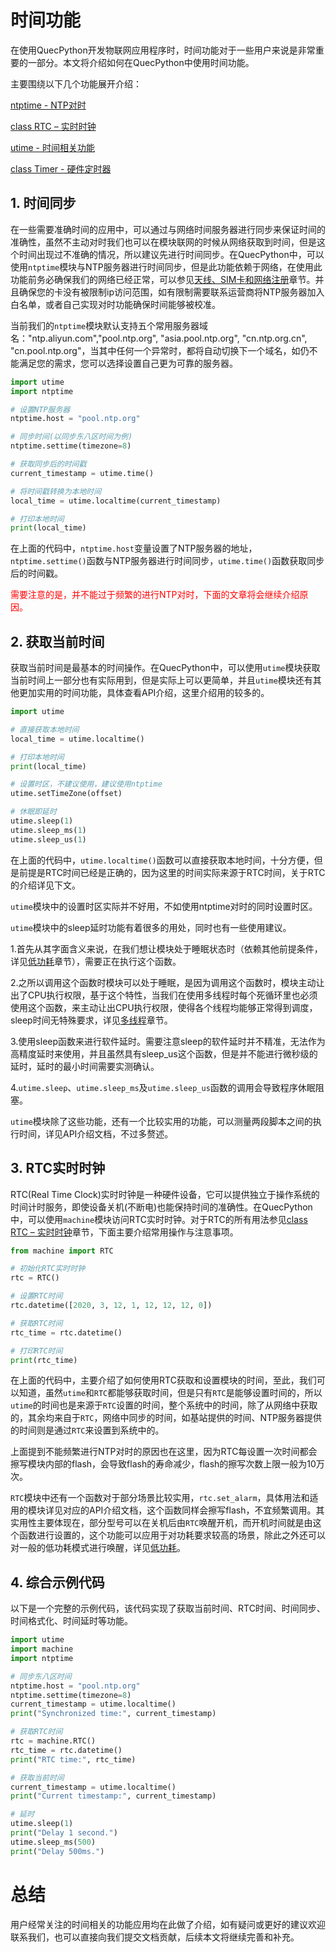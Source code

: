 # 时间功能

在使用QuecPython开发物联网应用程序时，时间功能对于一些用户来说是非常重要的一部分。本文将介绍如何在QuecPython中使用时间功能。

主要围绕以下几个功能展开介绍：

[ntptime - NTP对时](../../../API_reference/zh/QuecPython组件库/ntptime.html)

[class RTC – 实时时钟](../../../API_reference/zh/QuecPython类库/machine.RTC.html)

[utime - 时间相关功能](../../../API_reference/zh/QuecPython标准库/utime.html)

[class Timer - 硬件定时器](../../../API_reference/zh/QuecPython类库/machine.Timer.html)

## 1. 时间同步

在一些需要准确时间的应用中，可以通过与网络时间服务器进行同步来保证时间的准确性，虽然不主动对时我们也可以在模块联网的时候从网络获取到时间，但是这个时间出现过不准确的情况，所以建议先进行时间同步。在QuecPython中，可以使用`ntptime`模块与NTP服务器进行时间同步，但是此功能依赖于网络，在使用此功能前务必确保我们的网络已经正常，可以参见[天线、SIM卡和网络注册](./../QuecPython物联网基础功能/天线SIM卡和网络注册.html)章节。并且确保您的卡没有被限制ip访问范围，如有限制需要联系运营商将NTP服务器加入白名单，或者自己实现对时功能确保时间能够被校准。

当前我们的`ntptime`模块默认支持五个常用服务器域名："ntp.aliyun.com","pool.ntp.org", "asia.pool.ntp.org", "cn.ntp.org.cn", "cn.pool.ntp.org"，当其中任何一个异常时，都将自动切换下一个域名，如仍不能满足您的需求，您可以选择设置自己更为可靠的服务器。

```python
import utime
import ntptime

# 设置NTP服务器
ntptime.host = "pool.ntp.org"

# 同步时间(以同步东八区时间为例)
ntptime.settime(timezone=8)

# 获取同步后的时间戳
current_timestamp = utime.time()

# 将时间戳转换为本地时间
local_time = utime.localtime(current_timestamp)

# 打印本地时间
print(local_time)
```

在上面的代码中，`ntptime.host`变量设置了NTP服务器的地址，`ntptime.settime()`函数与NTP服务器进行时间同步，`utime.time()`函数获取同步后的时间戳。

<font color="red">需要注意的是，并不能过于频繁的进行NTP对时，下面的文章将会继续介绍原因。</font>

## 2. 获取当前时间

获取当前时间是最基本的时间操作。在QuecPython中，可以使用`utime`模块获取当前时间上一部分也有实际用到，但是实际上可以更简单，并且`utime`模块还有其他更加实用的时间功能，具体查看API介绍，这里介绍用的较多的。

```python
import utime

# 直接获取本地时间
local_time = utime.localtime()

# 打印本地时间
print(local_time)

# 设置时区，不建议使用，建议使用ntptime
utime.setTimeZone(offset)

# 休眠即延时
utime.sleep(1)
utime.sleep_ms(1)
utime.sleep_us(1)
```

在上面的代码中，`utime.localtime()`函数可以直接获取本地时间，十分方便，但是前提是RTC时间已经是正确的，因为这里的时间实际来源于RTC时间，关于RTC的介绍详见下文。

`utime`模块中的设置时区实际并不好用，不如使用ntptime对时的同时设置时区。

`utime`模块中的sleep延时功能有着很多的用处，同时也有一些使用建议。

1.首先从其字面含义来说，在我们想让模块处于睡眠状态时（依赖其他前提条件，详见[低功耗](./../QuecPython硬件高级功能/低功耗.html)章节），需要正在执行这个函数。

2.之所以调用这个函数时模块可以处于睡眠，是因为调用这个函数时，模块主动让出了CPU执行权限，基于这个特性，当我们在使用多线程时每个死循环里也必须使用这个函数，来主动让出CPU执行权限，使得各个线程均能够正常得到调度，sleep时间无特殊要求，详见[多线程](./多线程.html)章节。

3.使用sleep函数来进行软件延时。需要注意sleep的软件延时并不精准，无法作为高精度延时来使用，并且虽然具有sleep_us这个函数，但是并不能进行微秒级的延时，延时的最小时间需要实测确认。

4.`utime.sleep`、`utime.sleep_ms`及`utime.sleep_us`函数的调用会导致程序休眠阻塞。

`utime`模块除了这些功能，还有一个比较实用的功能，可以测量两段脚本之间的执行时间，详见API介绍文档，不过多赘述。

## 3. RTC实时时钟

RTC(Real Time Clock)实时时钟是一种硬件设备，它可以提供独立于操作系统的时间计时服务，即使设备关机(不断电)也能保持时间的准确性。在QuecPython中，可以使用`machine`模块访问RTC实时时钟。对于RTC的所有用法参见[class RTC – 实时时钟](../../../API_reference/zh/QuecPython类库/machine.RTC.html)章节，下面主要介绍常用操作与注意事项。

```python
from machine import RTC

# 初始化RTC实时时钟
rtc = RTC()

# 设置RTC时间
rtc.datetime([2020, 3, 12, 1, 12, 12, 12, 0])

# 获取RTC时间
rtc_time = rtc.datetime()

# 打印RTC时间
print(rtc_time)
```

在上面的代码中，主要介绍了如何使用RTC获取和设置模块的时间，至此，我们可以知道，虽然`utime`和`RTC`都能够获取时间，但是只有`RTC`是能够设置时间的，所以`utime`的时间也是来源于`RTC`设置的时间，整个系统中的时间，除了从网络中获取的，其余均来自于`RTC`，网络中同步的时间，如基站提供的时间、NTP服务器提供的时间则是通过`RTC`来设置到系统中的。

上面提到不能频繁进行NTP对时的原因也在这里，因为RTC每设置一次时间都会擦写模块内部的flash，会导致flash的寿命减少，flash的擦写次数上限一般为10万次。

`RTC`模块中还有一个函数对于部分场景比较实用，`rtc.set_alarm`，具体用法和适用的模块详见对应的API介绍文档，这个函数同样会擦写flash，不宜频繁调用。其实用性主要体现在，部分型号可以在关机后由`RTC`唤醒开机，而开机时间就是由这个函数进行设置的，这个功能可以应用于对功耗要求较高的场景，除此之外还可以对一般的低功耗模式进行唤醒，详见[低功耗](./../QuecPython硬件高级功能/低功耗.html)。

## 4. 综合示例代码

以下是一个完整的示例代码，该代码实现了获取当前时间、RTC时间、时间同步、时间格式化、时间延时等功能。

```python
import utime
import machine
import ntptime

# 同步东八区时间
ntptime.host = "pool.ntp.org"
ntptime.settime(timezone=8)
current_timestamp = utime.localtime()
print("Synchronized time:", current_timestamp)

# 获取RTC时间
rtc = machine.RTC()
rtc_time = rtc.datetime()
print("RTC time:", rtc_time)

# 获取当前时间
current_timestamp = utime.localtime()
print("Current timestamp:", current_timestamp)

# 延时
utime.sleep(1)
print("Delay 1 second.")
utime.sleep_ms(500)
print("Delay 500ms.")
```

# 总结

用户经常关注的时间相关的功能应用均在此做了介绍，如有疑问或更好的建议欢迎联系我们，也可以直接向我们提交文档贡献，后续本文将继续完善和补充。